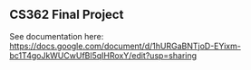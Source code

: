 ## CS362 Final Project

See documentation here: https://docs.google.com/document/d/1hURGaBNTjoD-EYixm-bc1T4goJkWUCwUfBl5qIHRoxY/edit?usp=sharing
